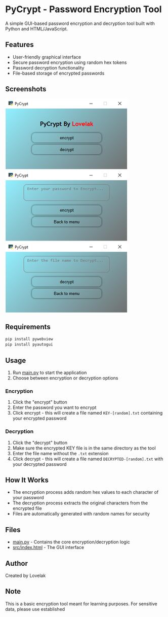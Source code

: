 # PyCrypt - Password Encryption Tool

A simple GUI-based password encryption and decryption tool built with Python and HTML/JavaScript.

## Features

- User-friendly graphical interface
- Secure password encryption using random hex tokens
- Password decryption functionality
- File-based storage of encrypted passwords

## Screenshots

![image](src/img/1.png) ![image](src/img/2.png) ![image](src/img/3.png)

## Requirements

```python
pip install pywebview
pip install pyautogui
```

## Usage

1. Run [main.py](main.py) to start the application
2. Choose between encryption or decryption options

### Encryption

1. Click the "encrypt" button
2. Enter the password you want to encrypt
3. Click encrypt - this will create a file named `KEY-[random].txt` containing your encrypted password

### Decryption

1. Click the "decrypt" button
2. Make sure the encrypted KEY file is in the same directory as the tool
3. Enter the file name without the `.txt` extension
4. Click decrypt - this will create a file named `DECRYPTED-[random].txt` with your decrypted password

## How It Works

- The encryption process adds random hex values to each character of your password
- The decryption process extracts the original characters from the encrypted file
- Files are automatically generated with random names for security

## Files

- [main.py](main.py) - Contains the core encryption/decryption logic
- [src/index.html](src/index.html) - The GUI interface

## Author

Created by Lovelak

## Note

This is a basic encryption tool meant for learning purposes. For sensitive data, please use established
